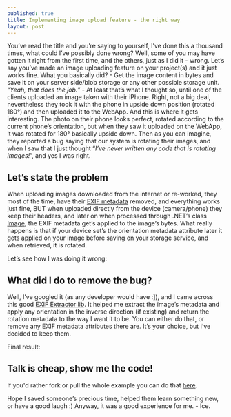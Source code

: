 ```yaml
---
published: true
title: Implementing image upload feature - the right way
layout: post
---
```

   You’ve read the title and you’re saying to yourself, I’ve done this a thousand times, what could I’ve possibly done wrong? Well, some of you may have gotten it right from the first time, and the others, just as I did it - wrong. Let’s say you’ve made an image uploading feature on your project(s) and it just works fine. What you basically did? - Get the image content in bytes and save it on your server side/blob storage or any other possible storage unit. 
“_Yeah, that does the job._” - At least that’s what I thought so, until one of the clients uploaded an image taken with their iPhone. Right, not a big deal, nevertheless they took it with the phone in upside down position (rotated 180°) and then uploaded it to the WebApp. And this is where it gets interesting. The photo on their phone looks perfect, rotated according to the current phone’s orientation, but when they saw it uploaded on the WebApp, it was rotated for 180° basically upside down. Then as you can imagine, they reported a bug saying that our system is rotating their images, and when I saw that I just thought “_I’ve never written any code that is rotating images!_”, and yes I was right. 

Let’s state the problem
----------------------------------
   When uploading images downloaded from the internet or re-worked, they most of the time, have their [EXIF metadata](https://en.wikipedia.org/wiki/Exchangeable_image_file_format) removed, and everything works just fine, BUT when uploaded directly from the device (camera/phone) they keep their headers, and later on when processed through .NET’s class [Image](https://msdn.microsoft.com/en-us/library/system.drawing.image(v=vs.110).aspx), the EXIF metadata get’s applied to the image’s bytes. What really happens is that if your device set’s the orientation metadata attribute later it gets applied on your image before saving on your storage service, and when retrieved, it is rotated. 

Let’s see how I was doing it wrong:
<script src="https://gist.github.com/ice-j/8e68717d6b315988e890.js"></script>

What did I do to remove the bug?
-------------------------------------------------

   Well, I’ve googled it (as any developer would have :]), and I came across this good [EXIF Extractor lib](http://www.codeproject.com/Articles/11305/EXIFextractor-library-to-extract-EXIF-information). It helped me extract the image’s metadata and apply any orientation in the inverse direction (if existing) and return the rotation metadata to the way I want it to be. You can either do that, or remove any EXIF metadata attributes there are. It’s your choice, but I’ve decided to keep them.


Final result:
<script src="https://gist.github.com/ice-j/977b6c799276dfd4c842.js"></script>

Talk is cheap, show me the code!
-------------------------------------------------

If you'd rather fork or pull the whole example you can do that [here](https://github.com/ice-j/SimpleImageUploader).

Hope I saved someone’s precious time, helped them learn something new, or have a good laugh :) 
Anyway, it was a good experience for me. - Ice.
